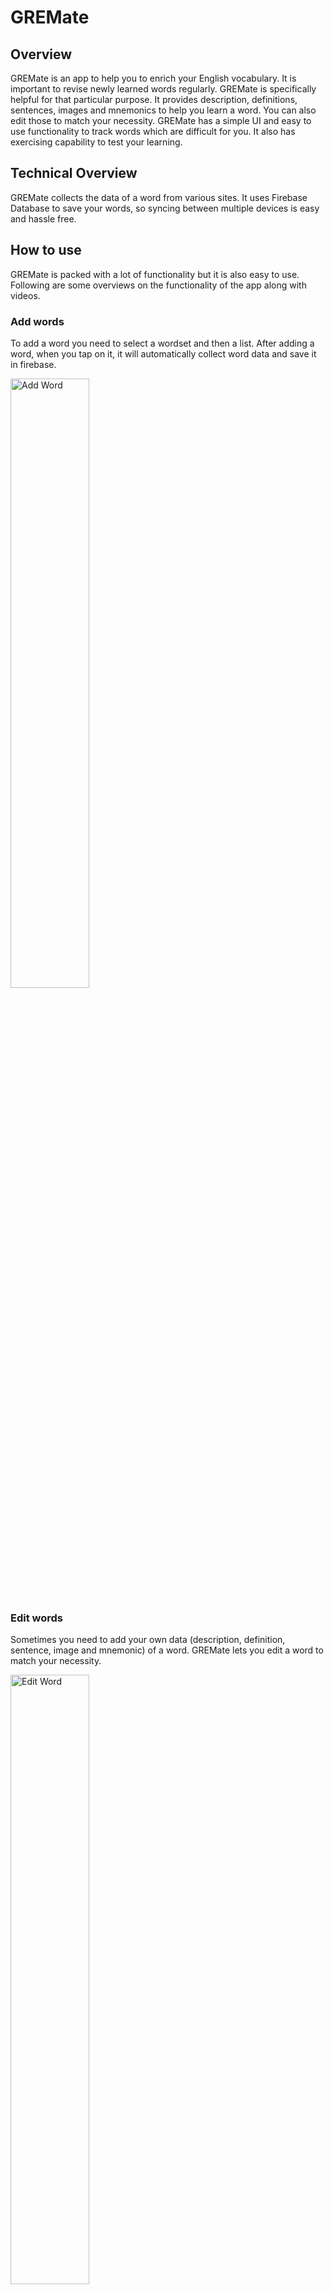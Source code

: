 # GREMate

## Overview
GREMate is an app to help you to enrich your English vocabulary. It is important to revise newly learned words regularly. GREMate is specifically helpful for that particular purpose. It provides description, definitions, sentences, images and mnemonics to help you learn a word. You can also edit those to match your necessity. GREMate has a simple UI and easy to use functionality to track words which are difficult for you. It also has exercising capability to test your learning.   

## Technical Overview
GREMate collects the data of a word from various sites. It uses Firebase Database to save your words, so syncing between multiple devices is easy and hassle free. 

## How to use
GREMate is packed with a lot of functionality but it is also easy to use. Following are some overviews on the functionality of the app along with videos. 

### Add words
To add a word you need to select a wordset and then a list. After adding a word, when you tap on it, it will automatically collect word data and save it in firebase. 

<div>
  <a href="https://www.youtube.com/watch?v=CdutKEK1iG4"><img src="https://i.imgur.com/hwbQ2Ag.png" width="50%" height="50%" alt="Add Word"></a>
</div>

### Edit words
Sometimes you need to add your own data (description, definition, sentence, image and mnemonic) of a word. GREMate lets you edit a word to match your necessity. 

<div>
  <a href="https://www.youtube.com/watch?v=C6xhU5iS2aE"><img src="https://i.imgur.com/TueHIIx.png" width="50%" height="50%" alt="Edit Word"></a>
</div>


### Practice 
After learning you need to test your knowledge. GREMate provides challenging practice questions. You can practice any word which has a definition.

<div>
  <a href="https://www.youtube.com/watch?v=kd5z9jLho-Q"><img src="https://i.imgur.com/oNQt0I5.png" width="50%" height="50%" alt="Add Word"></a>
</div>

## Currently working on
1. Better UI design
2. Better practice functionality 
3. Some bug fixing


## Only for educational purpose
GREMate was only created for educational purpose, as a university project. There is no intention of financial use. 
